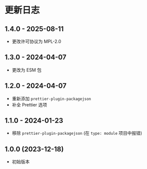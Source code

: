 # 更新日志

## 1.4.0 - 2025-08-11

- 更改许可协议为 MPL-2.0

## 1.3.0 - 2024-04-07

- 更改为 ESM 包

## 1.2.0 - 2024-04-07

- 重新添加 `prettier-plugin-packagejson`
- 补全 Prettier 选项

## 1.1.0 - 2024-01-23

- 移除 `prettier-plugin-packagejson` (在 `type: module` 项目中报错)

## 1.0.0 (2023-12-18)

- 初始版本
